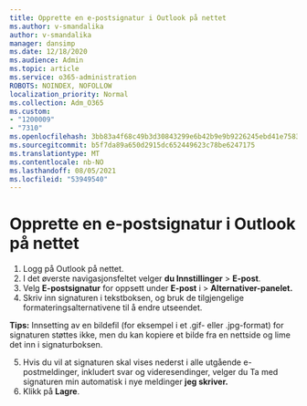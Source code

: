```yaml
---
title: Opprette en e-postsignatur i Outlook på nettet
ms.author: v-smandalika
author: v-smandalika
manager: dansimp
ms.date: 12/18/2020
ms.audience: Admin
ms.topic: article
ms.service: o365-administration
ROBOTS: NOINDEX, NOFOLLOW
localization_priority: Normal
ms.collection: Adm_O365
ms.custom:
- "1200009"
- "7310"
ms.openlocfilehash: 3bb83a4f68c49b3d30843299e6b42b9e9b9226245ebd41e75831694b95839c46
ms.sourcegitcommit: b5f7da89a650d2915dc652449623c78be6247175
ms.translationtype: MT
ms.contentlocale: nb-NO
ms.lasthandoff: 08/05/2021
ms.locfileid: "53949540"
---
```

# <a name="create-an-email-signature-in-outlook-on-the-web"></a>Opprette en e-postsignatur i Outlook på nettet

1. Logg på Outlook på nettet.
2. I det øverste navigasjonsfeltet velger **du Innstillinger**  >  **E-post**.
3. Velg **E-postsignatur** for oppsett under **E-post** i  >  **Alternativer-panelet.**
4. Skriv inn signaturen i tekstboksen, og bruk de tilgjengelige formateringsalternativene til å endre utseendet.

**Tips:** Innsetting av en bildefil (for eksempel i et .gif- eller .jpg-format) for signaturen støttes ikke, men du kan kopiere et bilde fra en nettside og lime det inn i signaturboksen.

5. Hvis du vil at signaturen skal vises nederst i alle utgående e-postmeldinger, inkludert svar og videresendinger, velger du Ta med signaturen min automatisk i nye meldinger **jeg skriver.**
6. Klikk på **Lagre**.
